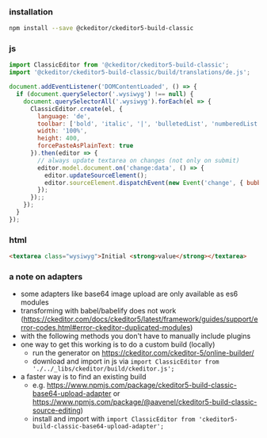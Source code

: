 ### installation

```bash
npm install --save @ckeditor/ckeditor5-build-classic
```

### js

```js
import ClassicEditor from '@ckeditor/ckeditor5-build-classic';
import '@ckeditor/ckeditor5-build-classic/build/translations/de.js';

document.addEventListener('DOMContentLoaded', () => {
  if (document.querySelector('.wysiwyg') !== null) {
    document.querySelectorAll('.wysiwyg').forEach(el => {
      ClassicEditor.create(el, {
        language: 'de',
        toolbar: ['bold', 'italic', '|', 'bulletedList', 'numberedList'],
        width: '100%',
        height: 400,
        forcePasteAsPlainText: true
      }).then(editor => {
        // always update textarea on changes (not only on submit)
        editor.model.document.on('change:data', () => {
          editor.updateSourceElement();
          editor.sourceElement.dispatchEvent(new Event('change', { bubbles: true }));
        });
      });;
    });
  }
});
```

### html

```html
<textarea class="wysiwyg">Initial <strong>value</strong></textarea>
```

### a note on adapters

- some adapters like base64 image upload are only available as es6 modules
- transforming with babel/babelify does not work (https://ckeditor.com/docs/ckeditor5/latest/framework/guides/support/error-codes.html#error-ckeditor-duplicated-modules)
- with the following methods you don't have to manually include plugins
- one way to get this working is to do a custom build (locally)
  - run the generator on https://ckeditor.com/ckeditor-5/online-builder/
  - download and import in js via `import ClassicEditor from './../_libs/ckeditor/build/ckeditor.js';`
- a faster way is to find an existing build
  - e.g. https://www.npmjs.com/package/ckeditor5-build-classic-base64-upload-adapter or https://www.npmjs.com/package/@aavenel/ckeditor5-build-classic-source-editing)
  - install and import with `import ClassicEditor from 'ckeditor5-build-classic-base64-upload-adapter';`
